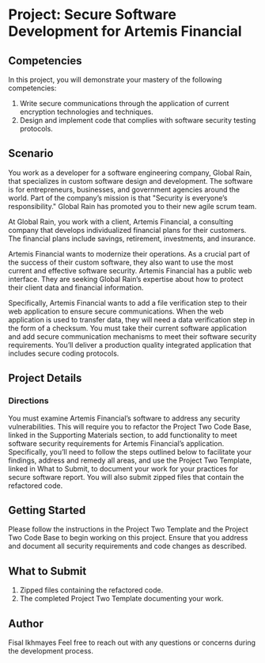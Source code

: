 # Project: Secure Software Development for Artemis Financial

## Competencies

In this project, you will demonstrate your mastery of the following competencies:

1. Write secure communications through the application of current encryption technologies and techniques.
2. Design and implement code that complies with software security testing protocols.

## Scenario

You work as a developer for a software engineering company, Global Rain, that specializes in custom software design and development. The software is for entrepreneurs, businesses, and government agencies around the world. Part of the company’s mission is that "Security is everyone’s responsibility." Global Rain has promoted you to their new agile scrum team.

At Global Rain, you work with a client, Artemis Financial, a consulting company that develops individualized financial plans for their customers. The financial plans include savings, retirement, investments, and insurance.

Artemis Financial wants to modernize their operations. As a crucial part of the success of their custom software, they also want to use the most current and effective software security. Artemis Financial has a public web interface. They are seeking Global Rain’s expertise about how to protect their client data and financial information.

Specifically, Artemis Financial wants to add a file verification step to their web application to ensure secure communications. When the web application is used to transfer data, they will need a data verification step in the form of a checksum. You must take their current software application and add secure communication mechanisms to meet their software security requirements. You’ll deliver a production quality integrated application that includes secure coding protocols.

## Project Details

### Directions

You must examine Artemis Financial’s software to address any security vulnerabilities. This will require you to refactor the Project Two Code Base, linked in the Supporting Materials section, to add functionality to meet software security requirements for Artemis Financial’s application. Specifically, you’ll need to follow the steps outlined below to facilitate your findings, address and remedy all areas, and use the Project Two Template, linked in What to Submit, to document your work for your practices for secure software report. You will also submit zipped files that contain the refactored code.

## Getting Started

Please follow the instructions in the Project Two Template and the Project Two Code Base to begin working on this project. Ensure that you address and document all security requirements and code changes as described.

## What to Submit

1. Zipped files containing the refactored code.
2. The completed Project Two Template documenting your work.

## Author

Fisal Ikhmayes 
Feel free to reach out with any questions or concerns during the development process.

